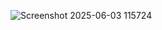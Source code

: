 ![Screenshot 2025-06-03 115724](https://github.com/user-attachments/assets/5a1d0c3a-bb07-4af0-b98a-b197d4ba3066)
